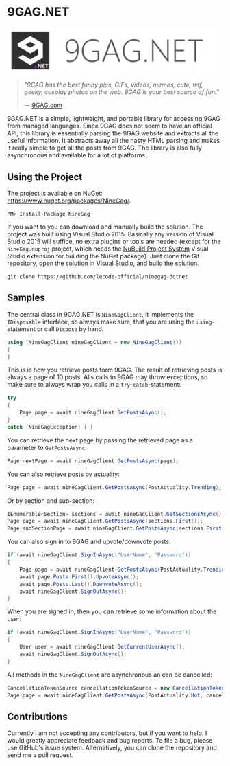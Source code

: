 # 9GAG.NET

![9GAG.NET Logo](https://github.com/lecode-official/ninegag-dotnet/blob/master/Documentation/Images/Banner.png "9GAG.NET Logo")

> *"9GAG has the best funny pics, GIFs, videos, memes, cute, wtf, geeky, cosplay photos on the web. 9GAG is your best source of fun."*
>
> &mdash; [9GAG.com](http://9gag.com/)

9GAG.NET is a simple, lightweight, and portable library for accessing 9GAG from managed languages. Since 9GAG does not seem to have an official API,
this library is essentially parsing the 9GAG website and extracts all the useful information. It abstracts away all the nasty HTML parsing and makes
it really simple to get all the posts from 9GAG. The library is also fully asynchronous and available for a lot of platforms.

## Using the Project

The project is available on NuGet: https://www.nuget.org/packages/NineGag/.

```batch
PM> Install-Package NineGag
```

If you want to you can download and manually build the solution. The project was built using Visual Studio 2015. Basically any version of Visual Studio 2015 will
suffice, no extra plugins or tools are needed (except for the `NineGag.nuproj` project, which needs the
[NuBuild Project System](https://visualstudiogallery.msdn.microsoft.com/3efbfdea-7d51-4d45-a954-74a2df51c5d0) Visual Studio extension for building the NuGet
package). Just clone the Git repository, open the solution in Visual Studio, and build the solution.


```batch
git clone https://github.com/lecode-official/ninegag-dotnet
```

## Samples

The central class in 9GAG.NET is `NineGagClient`, it implements the `IDisposable` interface, so always make sure, that you are using the `using`-statement or call
`Dispose` by hand.

```csharp
using (NineGagClient nineGagClient = new NineGagClient())
{
}
```

This is is how you retrieve posts form 9GAG. The result of retrieving posts is always a page of 10 posts. Alls calls to 9GAG may throw exceptions, so make sure to
always wrap you calls in a `try`-`catch`-statement:

```csharp
try
{
    Page page = await nineGagClient.GetPostsAsync();
}
catch (NineGagException) { }
```

You can retrieve the next page by passing the retrieved page as a parameter to `GetPostsAsync`:

```csharp
Page nextPage = await nineGagClient.GetPostsAsync(page);
```

You can also retrieve posts by actuality:

```csharp
Page page = await nineGagClient.GetPostsAsync(PostActuality.Trending);
```

Or by section and sub-section:

```csharp
IEnumerable<Section> sections = await nineGagClient.GetSectionsAsync();
Page page = await nineGagClient.GetPostsAsync(sections.First());
Page subSectionPage = await nineGagClient.GetPostsAsync(sections.First(), SubSection.Fresh);
```

You can also sign in to 9GAG and upvote/downvote posts:

```csharp
if (await nineGagClient.SignInAsync("UserName", "Password"))
{
    Page page = await nineGagClient.GetPostsAsync(PostActuality.Trending);
    await page.Posts.First().UpvoteAsync();
    await page.Posts.Last().DownvoteAsync();
    await nineGagClient.SignOutAsync();
}
```

When you are signed in, then you can retrieve some information about the user:

```csharp
if (await nineGagClient.SignInAsync("UserName", "Password"))
{
    User user = await nineGagClient.GetCurrentUserAsync();
    await nineGagClient.SignOutAsync();
}
```

All methods in the `NineGagClient` are asynchronous an can be cancelled:

```csharp
CancellationTokenSource cancellationTokenSource = new CancellationTokenSource();
Page page = await nineGagClient.GetPostsAsync(PostActuality.Hot, cancellationTokenSource.Token);
```

## Contributions

Currently I am not accepting any contributors, but if you want to help, I would greatly appreciate feedback and bug reports. To file a bug, please
use GitHub's issue system. Alternatively, you can clone the repository and send me a pull request.
